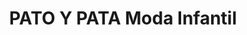 ---
title: "PATO Y PATA Moda Infantil"
url: /roquetas-de-mar/pato-y-pata-moda-infantil/
shop: ropa
---